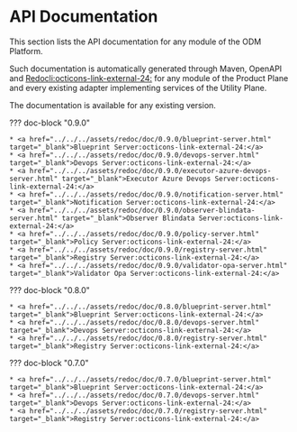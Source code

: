 # API Documentation

This section lists the API documentation for any module of the ODM Platform.

Such documentation is automatically generated through Maven, OpenAPI and <a href="https://redocly.com/" target="_blank">Redocli:octicons-link-external-24:</a> for any module of the Product Plane and every existing adapter implementing services of the Utility Plane.

The documentation is available for any existing version.

??? doc-block "0.9.0"

    * <a href="../../../assets/redoc/doc/0.9.0/blueprint-server.html" target="_blank">Blueprint Server:octicons-link-external-24:</a>
    * <a href="../../../assets/redoc/doc/0.9.0/devops-server.html" target="_blank">Devops Server:octicons-link-external-24:</a>
    * <a href="../../../assets/redoc/doc/0.9.0/executor-azure-devops-server.html" target="_blank">Executor Azure Devops Server:octicons-link-external-24:</a>
    * <a href="../../../assets/redoc/doc/0.9.0/notification-server.html" target="_blank">Notification Server:octicons-link-external-24:</a>
    * <a href="../../../assets/redoc/doc/0.9.0/observer-blindata-server.html" target="_blank">Observer Blindata Server:octicons-link-external-24:</a>
    * <a href="../../../assets/redoc/doc/0.9.0/policy-server.html" target="_blank">Policy Server:octicons-link-external-24:</a>
    * <a href="../../../assets/redoc/doc/0.9.0/registry-server.html" target="_blank">Registry Server:octicons-link-external-24:</a>
    * <a href="../../../assets/redoc/doc/0.9.0/validator-opa-server.html" target="_blank">Validator Opa Server:octicons-link-external-24:</a>

??? doc-block "0.8.0"

    * <a href="../../../assets/redoc/doc/0.8.0/blueprint-server.html" target="_blank">Blueprint Server:octicons-link-external-24:</a>
    * <a href="../../../assets/redoc/doc/0.8.0/devops-server.html" target="_blank">Devops Server:octicons-link-external-24:</a>
    * <a href="../../../assets/redoc/doc/0.8.0/registry-server.html" target="_blank">Registry Server:octicons-link-external-24:</a>

??? doc-block "0.7.0"

    * <a href="../../../assets/redoc/doc/0.7.0/blueprint-server.html" target="_blank">Blueprint Server:octicons-link-external-24:</a>
    * <a href="../../../assets/redoc/doc/0.7.0/devops-server.html" target="_blank">Devops Server:octicons-link-external-24:</a>
    * <a href="../../../assets/redoc/doc/0.7.0/registry-server.html" target="_blank">Registry Server:octicons-link-external-24:</a>

